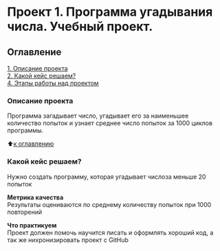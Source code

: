 # Проект 1. Программа угадывания числа. Учебный проект.

## Оглавление  
[1. Описание проекта](.README.md#Описание-проекта)  
[2. Какой кейс решаем?](.README.md#Какой-кейс-решаем)  
[4. Этапы работы над проектом](.README.md#Этапы-работы-над-проектом)  


### Описание проекта    
Программа загадывает число, угадывает его за наименьшее количество попыток и узнает среднее число попыток за 1000 циклов программы.

:arrow_up:[к оглавлению](_)


### Какой кейс решаем?    
Нужно создать программу, которая угадывает числоза меньше 20 попыток

**Метрика качества**     
Результаты оцениваются по среднему количеству попыток при 1000 повторений

**Что практикуем**     
Проект должен помочь научится писать и оформлять хороший код, а так же нихронизировать проект c GitHub